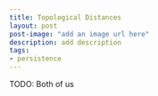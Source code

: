 ```yaml
---
title: Topological Distances
layout: post
post-image: "add an image url here"
description: add description
tags:
- persistence
---
```


TODO: Both of us